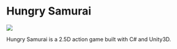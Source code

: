 # Hungry Samurai

![](http://zchaudhry11.github.io/assets/images/projects/hs/hs1.jpg)

Hungry Samurai is a 2.5D action game built with C# and Unity3D.
